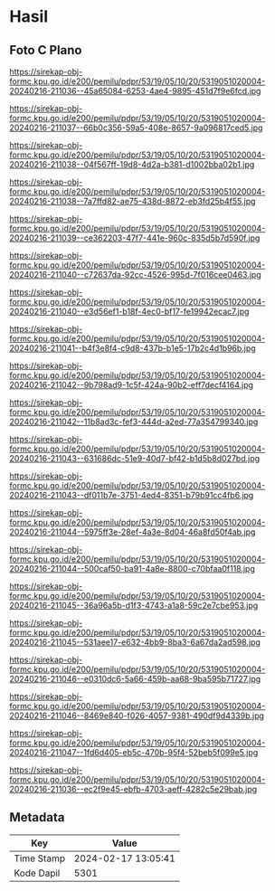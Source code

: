# Hasil

## Foto C Plano

https://sirekap-obj-formc.kpu.go.id/e200/pemilu/pdpr/53/19/05/10/20/5319051020004-20240216-211036--45a65084-6253-4ae4-9895-451d7f9e6fcd.jpg

https://sirekap-obj-formc.kpu.go.id/e200/pemilu/pdpr/53/19/05/10/20/5319051020004-20240216-211037--66b0c356-59a5-408e-8657-9a096817ced5.jpg

https://sirekap-obj-formc.kpu.go.id/e200/pemilu/pdpr/53/19/05/10/20/5319051020004-20240216-211038--04f567ff-19d8-4d2a-b381-d1002bba02b1.jpg

https://sirekap-obj-formc.kpu.go.id/e200/pemilu/pdpr/53/19/05/10/20/5319051020004-20240216-211038--7a7ffd82-ae75-438d-8872-eb3fd25b4f55.jpg

https://sirekap-obj-formc.kpu.go.id/e200/pemilu/pdpr/53/19/05/10/20/5319051020004-20240216-211039--ce362203-47f7-441e-960c-835d5b7d590f.jpg

https://sirekap-obj-formc.kpu.go.id/e200/pemilu/pdpr/53/19/05/10/20/5319051020004-20240216-211040--c72637da-92cc-4526-995d-7f016cee0463.jpg

https://sirekap-obj-formc.kpu.go.id/e200/pemilu/pdpr/53/19/05/10/20/5319051020004-20240216-211040--e3d56ef1-b18f-4ec0-bf17-fe19942ecac7.jpg

https://sirekap-obj-formc.kpu.go.id/e200/pemilu/pdpr/53/19/05/10/20/5319051020004-20240216-211041--b4f3e8f4-c9d8-437b-b1e5-17b2c4d1b96b.jpg

https://sirekap-obj-formc.kpu.go.id/e200/pemilu/pdpr/53/19/05/10/20/5319051020004-20240216-211042--9b798ad9-1c5f-424a-90b2-eff7decf4164.jpg

https://sirekap-obj-formc.kpu.go.id/e200/pemilu/pdpr/53/19/05/10/20/5319051020004-20240216-211042--11b8ad3c-fef3-444d-a2ed-77a354799340.jpg

https://sirekap-obj-formc.kpu.go.id/e200/pemilu/pdpr/53/19/05/10/20/5319051020004-20240216-211043--631686dc-51e9-40d7-bf42-b1d5b8d027bd.jpg

https://sirekap-obj-formc.kpu.go.id/e200/pemilu/pdpr/53/19/05/10/20/5319051020004-20240216-211043--df011b7e-3751-4ed4-8351-b79b91cc4fb6.jpg

https://sirekap-obj-formc.kpu.go.id/e200/pemilu/pdpr/53/19/05/10/20/5319051020004-20240216-211044--5975ff3e-28ef-4a3e-8d04-46a8fd50f4ab.jpg

https://sirekap-obj-formc.kpu.go.id/e200/pemilu/pdpr/53/19/05/10/20/5319051020004-20240216-211044--500caf50-ba91-4a8e-8800-c70bfaa0f118.jpg

https://sirekap-obj-formc.kpu.go.id/e200/pemilu/pdpr/53/19/05/10/20/5319051020004-20240216-211045--36a96a5b-d1f3-4743-a1a8-59c2e7cbe953.jpg

https://sirekap-obj-formc.kpu.go.id/e200/pemilu/pdpr/53/19/05/10/20/5319051020004-20240216-211045--531aee17-e632-4bb9-8ba3-6a67da2ad598.jpg

https://sirekap-obj-formc.kpu.go.id/e200/pemilu/pdpr/53/19/05/10/20/5319051020004-20240216-211046--e0310dc6-5a66-459b-aa68-9ba595b71727.jpg

https://sirekap-obj-formc.kpu.go.id/e200/pemilu/pdpr/53/19/05/10/20/5319051020004-20240216-211046--8469e840-f026-4057-9381-490df9d4339b.jpg

https://sirekap-obj-formc.kpu.go.id/e200/pemilu/pdpr/53/19/05/10/20/5319051020004-20240216-211047--1fd6d405-eb5c-470b-95f4-52beb5f099e5.jpg

https://sirekap-obj-formc.kpu.go.id/e200/pemilu/pdpr/53/19/05/10/20/5319051020004-20240216-211036--ec2f9e45-ebfb-4703-aeff-4282c5e29bab.jpg


## Metadata

| Key        | Value               |
| ---------- | ------------------- |
| Time Stamp | 2024-02-17 13:05:41 |
| Kode Dapil | 5301                |



